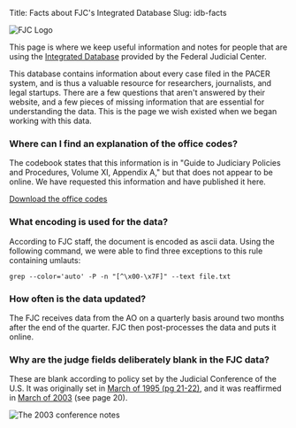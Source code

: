 Title: Facts about FJC's Integrated Database 
Slug: idb-facts

<div class="right-image">
    <img src="{filename}/images/fjc-logo.png"
         alt="FJC Logo"
         class="img-responsive border">
</div>


<p class="lead">This page is where we keep useful information and notes for people that are using the <a href="https://www.fjc.gov/research/idb">Integrated Database</a> provided by the Federal Judicial Center.</p>

This database contains information about every case filed in the PACER system, and is thus a valuable resource for researchers, journalists, and legal startups. There are a few questions that aren't answered by their website, and a few pieces of missing information that are essential for understanding the data. This is the page we wish existed when we began working with this data.


### Where can I find an explanation of the office codes?

The codebook states that this information is in "Guide to Judiciary Policies and Procedures, Volume XI, Appendix A," but that does not appear to be online. We have requested this information and have published it here.

<a href="/xlsx/fjc/integrated-database/office-codes.xlsx"
   class="btn btn-lg btn-primary">Download the office codes</a>
    
       
### What encoding is used for the data?

According to FJC staff, the document is encoded as ascii data. Using the following command, we were able to find three exceptions to this rule containing umlauts:
    
    grep --color='auto' -P -n "[^\x00-\x7F]" --text file.txt
     
        
### How often is the data updated?

The FJC receives data from the AO on a quarterly basis around two months after the end of the quarter. FJC then post-processes the data and puts it online.


### Why are the judge fields deliberately blank in the FJC data?

These are blank according to policy set by the Judicial Conference of the U.S. It was originally set in [March of 1995 (pg 21-22)][031995], and it was reaffirmed in [March of 2003][032003] (see page 20).

<div class="text-center">
    <img src="{filename}/images/judge-specific-data.png"
         alt="The 2003 conference notes"
         class="img-responsive border"/>
</div>

<script src="/js/anchor.min.js"></script>
<script type="text/javascript">
    anchors.options = {
            'visible': 'touch',
            'class': 'anchor',
            'truncate': 20
        };
    document.addEventListener("DOMContentLoaded", function(event) {
        anchors.add();
    });
</script>
    
    
[031995]: {filename}/pdf/judicial-conference-proceedings/1995-03.pdf 
[032003]: {filename}/pdf/judicial-conference-proceedings/2003-03.pdf
